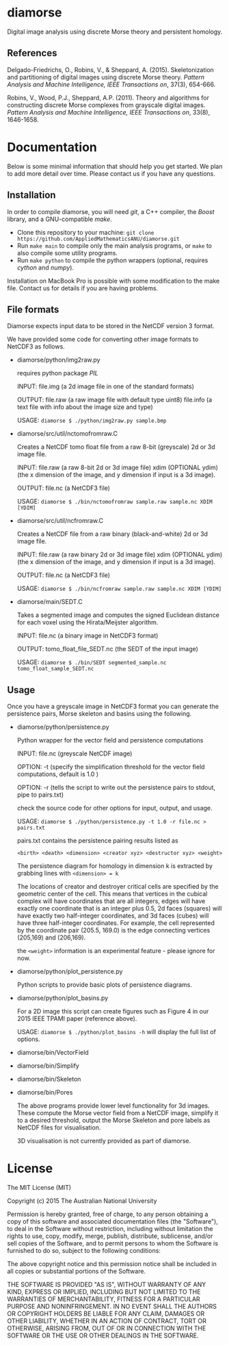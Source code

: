 # diamorse

Digital image analysis using discrete Morse theory and persistent homology.

## References

Delgado-Friedrichs, O., Robins, V., & Sheppard, A. (2015). Skeletonization and partitioning of digital images using discrete Morse theory. *Pattern Analysis and Machine Intelligence, IEEE Transactions on*, 37(3), 654-666.

Robins, V., Wood, P.J., Sheppard, A.P. (2011). Theory and algorithms for constructing discrete Morse complexes from grayscale digital images. *Pattern Analysis and Machine Intelligence, IEEE Transactions on*, 33(8), 1646-1658.


# Documentation

Below is some minimal information that should help you get started. We plan to add more detail over time. Please contact us if you have any questions.

## Installation

In order to compile diamorse, you will need *git*, a C++ compiler, the *Boost* library, and a GNU-compatible *make*.

* Clone this repository to your machine: `git clone https://github.com/AppliedMathematicsANU/diamorse.git`
* Run `make main` to compile only the main analysis programs, or `make` to also compile some utility programs.
* Run `make python` to compile the python wrappers (optional, requires *cython* and *numpy*).

Installation on MacBook Pro is possible with some modification to the make file.  Contact us for details if you are having problems. 

## File formats

Diamorse expects input data to be stored in the NetCDF version 3 format.

We have provided some code for converting other image formats to NetCDF3 as follows. 

* diamorse/python/img2raw.py 

  requires python package *PIL*

  INPUT:  file.img  (a 2d image file in one of the standard formats) 

  OUTPUT:	file.raw (a raw image file with default type uint8)
          file.info (a text file with info about the image size and type)

  USAGE: `diamorse $ ./python/img2raw.py sample.bmp`


* diamorse/src/util/nctomofromraw.C 

  Creates a NetCDF tomo float file from a raw 8-bit (greyscale) 2d or 3d image file.
  
  INPUT:  file.raw (a raw 8-bit 2d or 3d image file)
          xdim (OPTIONAL ydim) (the x dimension of the image, and y dimension if input is a 3d image). 
 
  OUTPUT:	file.nc (a NetCDF3 file) 

  USAGE: `diamorse $ ./bin/nctomofromraw sample.raw sample.nc XDIM [YDIM]`

* diamorse/src/util/ncfromraw.C

  Creates a NetCDF file from a raw binary (black-and-white) 2d or 3d image file. 

  INPUT:	file.raw (a raw binary 2d or 3d image file)
          xdim (OPTIONAL ydim) (the x dimension of the image, and y dimension if input is a 3d image). 

  OUTPUT:	file.nc (a NetCDF3 file)

  USAGE: `diamorse $ ./bin/ncfromraw sample.raw sample.nc XDIM [YDIM]`

* diamorse/main/SEDT.C

  Takes a segmented image and computes the signed Euclidean distance for each voxel using the Hirata/Meijster algorithm.

  INPUT:	file.nc (a binary image in NetCDF3 format)

  OUTPUT:	tomo_float_file_SEDT.nc  (the SEDT of the input image)  

  USAGE: `diamorse $ ./bin/SEDT segmented_sample.nc tomo_float_sample_SEDT.nc`


## Usage

Once you have a greyscale image in NetCDF3 format you can generate the persistence pairs, Morse skeleton and basins using the following. 

* diamorse/python/persistence.py

  Python wrapper for the vector field and persistence computations
  
  INPUT:	file.nc  (greyscale NetCDF image)

  OPTION:	-t <float>  (specify the simplification threshold for the vector field computations, default is 1.0 ) 

  OPTION: -r (tells the script to write out the persistence pairs to stdout, pipe to pairs.txt) 

  check the source code for other options for input, output, and usage.  

  USAGE: `diamorse $ ./python/persistence.py -t 1.0 -r file.nc > pairs.txt`

  pairs.txt contains the persistence pairing results listed as 
  
  `<birth> <death> <dimension> <creator xyz> <destructor xyz> <weight>`

  The persistence diagram for homology in dimension k is extracted by grabbing lines with `<dimension> = k` 

  The locations of creator and destroyer critical cells are specified by the geometric center of the cell. This means that vertices in the cubical complex will have coordinates that are all integers, edges will have exactly one coordinate that is an integer plus 0.5, 2d faces (squares) will have exactly two half-integer coordinates, and 3d faces (cubes) will have three half-integer coordinates. For example, the cell represented by the coordinate pair (205.5, 169.0) is the edge connecting vertices (205,169) and (206,169).

  the `<weight>` information is an experimental feature - please ignore for now. 


* diamorse/python/plot_persistence.py

  Python scripts to provide basic plots of persistence diagrams. 


* diamorse/python/plot_basins.py

  For a 2D image this script can create figures such as Figure 4 in our 2015 IEEE TPAMI paper (reference above).  

  USAGE: `diamorse $ ./python/plot_basins -h` will display the full list of options. 



* diamorse/bin/VectorField 

* diamorse/bin/Simplify 

* diamorse/bin/Skeleton

* diamorse/bin/Pores

  The above programs provide lower level functionality for 3d images.  These compute the Morse vector field from a NetCDF image, simplify it to a desired threshold, output the Morse Skeleton and pore labels as NetCDF files for visualisation. 

  3D visualisation is not currently provided as part of diamorse.  


# License

The MIT License (MIT)

Copyright (c) 2015 The Australian National University

Permission is hereby granted, free of charge, to any person obtaining a copy
of this software and associated documentation files (the "Software"), to deal
in the Software without restriction, including without limitation the rights
to use, copy, modify, merge, publish, distribute, sublicense, and/or sell
copies of the Software, and to permit persons to whom the Software is
furnished to do so, subject to the following conditions:

The above copyright notice and this permission notice shall be included in all
copies or substantial portions of the Software.

THE SOFTWARE IS PROVIDED "AS IS", WITHOUT WARRANTY OF ANY KIND, EXPRESS OR
IMPLIED, INCLUDING BUT NOT LIMITED TO THE WARRANTIES OF MERCHANTABILITY,
FITNESS FOR A PARTICULAR PURPOSE AND NONINFRINGEMENT. IN NO EVENT SHALL THE
AUTHORS OR COPYRIGHT HOLDERS BE LIABLE FOR ANY CLAIM, DAMAGES OR OTHER
LIABILITY, WHETHER IN AN ACTION OF CONTRACT, TORT OR OTHERWISE, ARISING FROM,
OUT OF OR IN CONNECTION WITH THE SOFTWARE OR THE USE OR OTHER DEALINGS IN THE
SOFTWARE.
